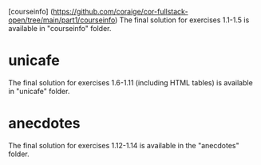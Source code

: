 [courseinfo] (https://github.com/coraige/cor-fullstack-open/tree/main/part1/courseinfo)
The final solution for exercises 1.1-1.5 is available in "courseinfo" folder.

# unicafe
The final solution for exercises 1.6-1.11 (including HTML tables) is available in "unicafe" folder.

# anecdotes 
The final solution for exercises 1.12-1.14 is available in the "anecdotes" folder.
